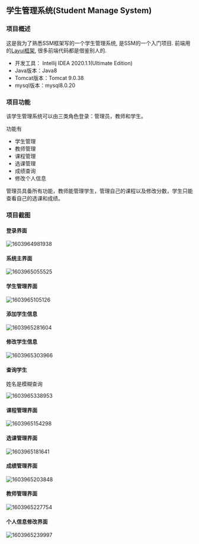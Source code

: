 ## 学生管理系统(Student Manage System)

### 项目概述
这是我为了熟悉SSM框架写的一个学生管理系统, 是SSM的一个入门项目. 前端用的[Layui框架](https://www.layui.com/), 很多前端代码都是借鉴别人的.

- 开发工具： Intellij IDEA 2020.1.1(Ultimate Edition) 
- Java版本：Java8
- Tomcat版本：Tomcat 9.0.38
- mysql版本：mysql8.0.20



### 项目功能
该学生管理系统可以由三类角色登录：管理员，教师和学生。

功能有 
- 学生管理
- 教师管理
- 课程管理
- 选课管理
- 成绩查询
- 修改个人信息

管理员具备所有功能，教师能管理学生，管理自己的课程以及修改分数，学生只能查看自己的选课和成绩。

### 项目截图

#### 登录界面

![1603964981938](README.assets/1603964981938.png)



#### 系统主界面

![1603965055525](README.assets/1603965055525.png)



#### 学生管理界面

![1603965105126](README.assets/1603965105126.png)



#### 添加学生信息

![1603965281604](README.assets/1603965281604.png)



#### 修改学生信息

![1603965303966](README.assets/1603965303966.png)



#### 查询学生

姓名是模糊查询

![1603965338953](README.assets/1603965338953.png)



#### 课程管理界面

![1603965154298](README.assets/1603965154298.png)



#### 选课管理界面

![1603965181641](README.assets/1603965181641.png)



#### 成绩管理界面

![1603965203848](README.assets/1603965203848.png)


#### 教师管理界面

![1603965227754](README.assets/1603965227754.png)



#### 个人信息修改界面

![1603965239997](README.assets/1603965239997.png)



